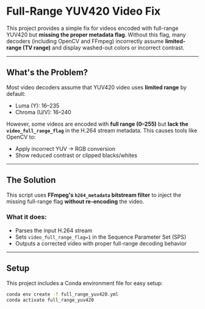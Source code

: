 # Full-Range YUV420 Video Fix

This project provides a simple fix for videos encoded with full-range YUV420 but **missing the proper metadata flag**. Without this flag, many decoders (including OpenCV and FFmpeg) incorrectly assume **limited-range (TV range)** and display washed-out colors or incorrect contrast.

---

## What's the Problem?

Most video decoders assume that YUV420 video uses **limited range** by default:
- Luma (Y): 16–235
- Chroma (U/V): 16–240

However, some videos are encoded with **full range (0–255)** but **lack the `video_full_range_flag`** in the H.264 stream metadata. This causes tools like OpenCV to:
- Apply incorrect YUV → RGB conversion
- Show reduced contrast or clipped blacks/whites

---

## The Solution

This script uses **FFmpeg's `h264_metadata` bitstream filter** to inject the missing full-range flag **without re-encoding** the video.

### What it does:
- Parses the input H.264 stream
- Sets `video_full_range_flag=1` in the Sequence Parameter Set (SPS)
- Outputs a corrected video with proper full-range decoding behavior

---

## Setup

This project includes a Conda environment file for easy setup:

```bash
conda env create -f full_range_yuv420.yml
conda activate full_range_yuv420